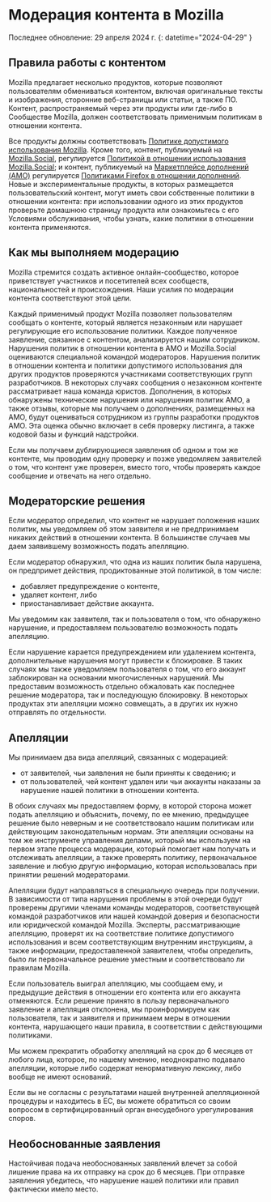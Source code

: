 # Модерация контента в Mozilla

Последнее обновление: 29 апреля 2024 г.
{: datetime="2024-04-29" }

## Правила работы с контентом

Mozilla предлагает несколько продуктов, которые позволяют пользователям обмениваться контентом, включая оригинальные тексты и изображения, сторонние веб-страницы или статьи, а также ПО. Контент, распространяемый через эти продукты или где-либо в Сообществе Mozilla, должен соответствовать применимым политикам в отношении контента.

Все продукты должны соответствовать [Политике допустимого использования Mozilla](https://www.mozilla.org/about/legal/acceptable-use). Кроме того, контент, публикуемый на [Mozilla.Social](https://mozilla.social), регулируется [Политикой в отношении использования Mozilla.Social](https://www.mozilla.org/about/governance/policies/social-content-policies); и контент, публикуемый на [Маркетплейсе дополнений (AMO)](https://addons.mozilla.org/firefox) регулируется [Политиками Firefox в отношении дополнений](https://extensionworkshop.com/documentation/publish/add-on-policies). Новые и экспериментальные продукты, в которых размещается пользовательский контент, могут иметь свои собственные политики в отношении контента: при использовании одного из этих продуктов проверьте домашнюю страницу продукта или ознакомьтесь с его Условиями обслуживания, чтобы узнать, какие политики в отношении контента применяются.

## Как мы выполняем модерацию

Mozilla стремится создать активное онлайн-сообщество, которое приветствует участников и посетителей всех сообществ, национальностей и происхождения. Наши усилия по модерации контента соответствуют этой цели.

Каждый применимый продукт Mozilla позволяет пользователям сообщать о контенте, который является незаконным или нарушает регулирующие его использование политики. Каждое полученное заявление, связанное с контентом, анализируется нашим сотрудником. Нарушения политик в отношении контента в AMO и Mozilla.Social оцениваются специальной командой модераторов. Нарушения политик в отношении контента и политики допустимого использования для других продуктов проверяются участниками соответствующих групп разработчиков. В некоторых случаях сообщения о незаконном контенте рассматривает наша команда юристов. Дополнения, в которых обнаружены технические нарушения или нарушения политик AMO, а также отзывы, которые мы получаем о дополнениях, размещенных на AMO, будут оцениваться сотрудником из группы разработки продуктов AMO. Эта оценка обычно включает в себя проверку листинга, а также кодовой базы и функций надстройки.

Если мы получаем дублирующиеся заявления об одном и том же контенте, мы проводим одну проверку и позже уведомляем заявителей о том, что контент уже проверен, вместо того, чтобы проверять каждое сообщение и отвечать на него отдельно.

## Модераторские решения

Если модератор определил, что контент не нарушает положения наших политик, мы уведомляем об этом заявителя и не предпринимаем никаких действий в отношении контента. В большинстве случаев мы даем заявившему возможность подать апелляцию.

Если модератор обнаружил, что одна из наших политик была нарушена, он предпримет действия, продиктованные этой политикой, в том числе:

* добавляет предупреждение о контенте, 
* удаляет контент, либо 
* приостанавливает действие аккаунта.

Мы уведомим как заявителя, так и пользователя о том, что обнаружено нарушение, и предоставляем пользователю возможность подать апелляцию.

Если нарушение карается предупреждением или удалением контента, дополнительные нарушения могут привести к блокировке. В таких случаях мы также уведомляем пользователя о том, что его аккаунт заблокирован на основании многочисленных нарушений. Мы предоставим возможность отдельно обжаловать как последнее решение модератора, так и последующую блокировку. В некоторых продуктах эти апелляции можно совмещать, а в других их нужно отправлять по отдельности. 

## Апелляции

Мы принимаем два вида апелляций, связанных с модерацией:

* от заявителей, чьи заявления не были приняты к сведению; и 
* от пользователей, чей контент удален или чьи аккаунты наказаны за нарушение нашей политики в отношении контента.

В обоих случаях мы предоставляем форму, в которой сторона может подать апелляцию и объяснить, почему, по ее мнению, предыдущее решение было неверным и не соответствовало нашим политикам или действующим законодательным нормам. Эти апелляции основаны на том же инструменте управления делами, который мы используем на первом этапе процесса модерации, который помогает нам получать и отслеживать апелляции, а также проверять политику, первоначальное заявление и любую другую информацию, которая использовалась при принятии решений модераторами.

Апелляции будут направляться в специальную очередь при получении. В зависимости от типа нарушения проблемы в этой очереди будут проверены другими членами команды модераторов, соответствующей командой разработчиков или нашей командой доверия и безопасности или юридической командой Mozilla. Эксперты, рассматривающие апелляцию, проверят их на соответствие политике допустимого использования и всем соответствующим внутренним инструкциям, а также информации, предоставленной заявителем, чтобы определить, было ли первоначальное решение уместным и соответствовало ли правилам Mozilla.

Если пользователь выиграл апелляцию, мы сообщаем ему, и предыдущие действия в отношении его контента или его аккаунта отменяются. Если решение принято в пользу первоначального заявление и апелляция отклонена, мы проинформируем как пользователя, так и заявителя и принимаем меры в отношении контента, нарушающего наши правила, в соответствии с действующими политиками.

Мы можем прекратить обработку апелляций на срок до 6 месяцев от любого лица, которое, по нашему мнению, неоднократно подавало апелляции, которые либо содержат ненормативную лексику, либо вообще не имеют оснований.

Если вы не согласны с результатами нашей внутренней апелляционной процедуры и находитесь в ЕС, вы можете обратиться со своим вопросом в сертифицированный орган внесудебного урегулирования споров.

## Необоснованные заявления

Настойчивая подача необоснованных заявлений влечет за собой лишение права на их отправку на срок до 6 месяцев. При отправке заявления убедитесь, что нарушение нашей политики или правил фактически имело место.

